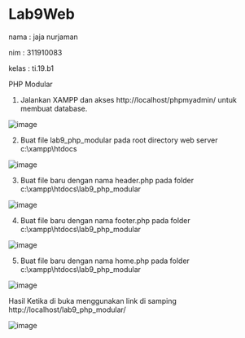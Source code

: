 # Lab9Web

nama  : jaja nurjaman

nim   : 311910083

kelas : ti.19.b1

PHP Modular
1. Jalankan XAMPP dan akses http://localhost/phpmyadmin/ untuk membuat database.

![image](https://user-images.githubusercontent.com/81528179/121054059-2e697200-c7e6-11eb-8461-900352276f53.png)

2. Buat file lab9_php_modular pada root directory web server c:\xampp\htdocs

![image](https://user-images.githubusercontent.com/81528179/121054170-4a6d1380-c7e6-11eb-980d-abbe0dedbe97.png)

3. Buat file baru dengan nama header.php pada folder c:\xampp\htdocs\lab9_php_modular

![image](https://user-images.githubusercontent.com/81528179/121054286-67a1e200-c7e6-11eb-8355-1db7c8d38463.png)


4. Buat file baru dengan nama footer.php pada folder c:\xampp\htdocs\lab9_php_modular

![image](https://user-images.githubusercontent.com/81528179/121054428-86a07400-c7e6-11eb-96c2-eaae71e48b3d.png)


5. Buat file baru dengan nama home.php pada folder c:\xampp\htdocs\lab9_php_modular

![image](https://user-images.githubusercontent.com/81528179/121054516-9e77f800-c7e6-11eb-9637-fceff341efba.png)

Hasil Ketika di buka menggunakan link di samping http://localhost/lab9_php_modular/

![image](https://user-images.githubusercontent.com/81528179/121054731-d5e6a480-c7e6-11eb-8889-118bfaa7828f.png)


